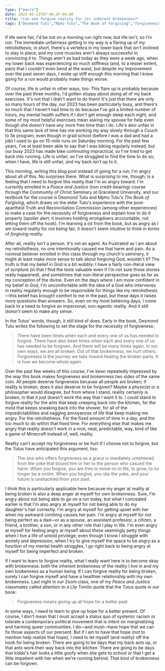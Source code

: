 ```yaml
---
type: ["macro"]
date: 2023-03-21T07:46:47-04:00
title: "can one forgive reality for its inherent brokenness?"
tags: ["Desmond Tutu","Mpho Tutu","The Book of Forgiving","forgiveness","depression","anxiety","brokenness","retrolisthesis","lower back","physical therapy","running","biking","Community of Christ Seminary","Graceland University","Graceland CIMM","grad school","privilege"]
---
```

If life were fair, I'd be out on a morning run right now, but life isn't, so I'm not. The immediate unfairness getting in my way is a flaring up of my retrolisthesis; in short, there's a vertebra in my lower back that isn't inclined to stay in place, and my core muscles aren't always successful in convincing it to. Things aren't as bad today as they were a week ago, when my lower back was experiencing so much stiffness (and, to a lesser extent, pain) that I couldn't even bend at the waist, but despite my improvement over the past seven days, I woke up stiff enough this morning that I knew going for a run would probably make things worse. 

Of course, life is unfair in other ways, too: This flare up is probably because over the past three months, I'd gotten sloppy about doing all of my back exercises. It's not that I didn't want to do them! It's just that there are only so many hours of the day, our 2023 has been particularly busy, and there's so much that I haven't had time to do because I've got a limited number of hours, my mental health suffers if I don't get enough sleep each night, and some of my most helpful exercises mean asking my spouse for help even though she doesn't have any more free time than I do. Life's also unfair in that this same lack of time has me working my way slowly through a Couch to 5k program, even though in grad school (before I was a dad and had a job) I used to go on 15-mile runs on Saturday morning. For the past few years, I've at least been able to say that I was biking regularly instead, but our busy 2023 has made bike commuting impractical, so I've tried to get back into running. Life is unfair, so I've struggled to find the time to do so; when I have, life is still unfair, and my back isn't up to it.

This morning, writing this blog post instead of going for a run, I'm angry about all of this. No surprises there. What is surprising to me, though, is a feeling that I need to forgive this reality that I'm so angry toward. I'm currently enrolled in a *Peace and Justice* (non credit-bearing) course through the Community of Christ Seminary at Graceland University, and our textbook for the course is Desmond Tutu and Mpho Tutu's *The Book of Forgiving*, which draws on the elder Tutu's experience with the post-apartheid Truth and Reconciliation Commission (among other experiences) to make a case for the necessity of forgiveness and explain how to do it properly (spoiler alert: it involves holding wrongdoers accountable, not letting them off the hook). I'm learning a lot from the book, but as angry as I am toward reality for not being fair, it doesn't seem intuitive to think in terms of *forgiving reality*.

After all, reality isn't a person. It's not an agent. As frustrated as I am about my retrolisthesis, no one intentionally caused me that harm and pain. As a nominal believer enrolled in this class through my church's seminary, it might at least make more sense to talk about forgiving God, wouldn't it? The truth is that my belief in God is a bit wobbly: I have a fairly non-literal view of scripture (in that I find the texts valuable even if I'm not sure those stories really happened), and sometimes that non-literal perspective goes as far as my conception of the divine. Even on the days where I am more confident in my belief in God, I'm uncomfortable with the idea of a God who intervenes in reality regularly enough to be responsible for things like my retrolisthesis—this belief has brought comfort to me in the past, but these days it raises more questions than answers. So, even on my most believing days, I come back to a need to forgive an impersonal, non-agentic reality. And it still doesn't seem to make any sense.

In the Tutus' words, though, it still kind of does. Early in the book, Desmond Tutu writes the following to set the stage for the necessity of forgiveness: 

> There have been times when each and every one of us has needed to forgive. There have also been times when each and every one of us has needed to be forgiven. And there will be many times again. In our own ways, we are all broken. Out of that brokenness, we hurt others. Forgiveness is the journey we take toward healing the broken parts. It is how we become whole again.

Over the past few weeks of this course, I've been repeatedly impressed by the way this book makes forgiveness and brokenness two sides of the same coin. All people deserve forgiveness because all people are broken; if reality is broken, does it also deserve to be forgiven? Maybe a physicist or a philosopher would disagree, but from where I stand, reality certainly is broken, in that it just doesn't work the way that I want it to. I could stand to forgive reality for the ants that keep creeping back into the kitchen, for the mold that keeps sneaking back into the shower, for all of the impredictabilities and nagging annoyances of life that keep making me angry. For the retrolisthesis. For the fixed amount of time in a day, and the too much to do within that fixed time. For everything else that makes me angry that reality doesn't work in a nice, neat, predictable, way, kind of like a game of Minecraft instead of, well, reality. 

Reality can't accept my forgiveness or be hurt if I choose not to forgive, but the Tutus have anticipated this argument, too: 

> The one who offers forgiveness as a grace is imediately untehtered from the yoke that bound him or her to the person who casued the harm. When you forgive, you are free to move on in life, to grow, to no longer be a victim. When you forgive, you slip the yoke, and your future is unshackled from your past. 

I think this is particularly applicable here because my anger at reality at being broken is also a deep anger at myself for own brokenness. Sure, I'm angry about not being able to go on a run today, but what I concealed earlier is that I'm also angry at myself for not being able to do my daughter's hair correctly. I'm angry at myself for getting upset with her when my awkward combing causes her pain. I'm angry at myself for not being perfect as a dad—or as a spouse, an assistant professor, a citizen, a friend, a brother, a son, or in any other role that I play in life. I'm even angry at myself for feeling angry at myself about these seemingly petty things when I live a life of untold privilege; even though I know I struggle with anxiety and depression, when I try to give myself the space to be angry as a function of my mental health struggles, I go right back to being angry at myself for being imperfect and broken. 

If I want to learn to forgive reality, what I really want here is to become okay with brokenness: both the inherent brokenness of the reality I live in and my own brokenness as a human being. If I can forgive reality for being broken, surely I can forgive myself and have a healthier relationship with my own brokenness. Last night in our Zoom class, one of my *Peace and Justice* classmates called attention to a Lily Tomlin quote that the Tutus quote in our book: 

> Forgiveness means giving up all hope for a better past.

In some ways, I need to learn to give up hope for a better present. Of course, I don't mean that I must accept a status quo of systemic racism or tolerate a contemporary political movement that is intent on marginalizing and harming queer communities. I do—and must—have hope that we can fix those aspects of our prersent. But if I am to have that hope (not to mention help realize that hope), I need to let myself (and reality) off the hook for being broken. There are going to be days that my back acts up, or that ants work their way back into the kitchen. There are going to be days that kiddo's hair looks a little goofy when she gets to school or that I get a little impatient with her when we're running behind. That kind of brokenness can be forgiven.
